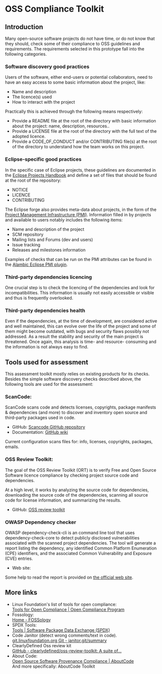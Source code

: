
# OSS Compliance Toolkit


## Introduction

Many open-source software projects do not have time, or do not know that they should, check some of their compliance to OSS guidelines and requirements. The requirements selected in this prototype fall into the following categories.

### Software discovery good practices 

Users of the software, either end-users or potential collaborators, need to have an easy access to some basic information about the project, like:

* Name and description
* The licence(s) used
* How to interact with the project

Practically this is achieved through the following means respectively:

* Provide a README file at the root of the directory with basic information about the project: name, description, resources..
* Provide a LICENSE file at the root of the directory with the full text of the adopted licence.
* Provide a CODE_OF_CONDUCT and/or CONTRIBUTING file(s) at the root of the directory to understand how the team works on this project.


### Eclipse-specific good practices

In the specific case of Eclipse projects, these guidelines are documented in the [Eclipse Projects Handbook](https://www.eclipse.org/projects/handbook/) and define a set of files that should be found at the root of the repository:

* NOTICE 
* LICENCE
* CONTRIBUTING

The Eclipse forge also provides meta-data about projects, in the form of the [Project Management Infrastructure (PMI)](https://wiki.eclipse.org/Project_Management_Infrastructure). Information filled in by projects and available to users notably includes the following items:

* Name and description of the project
* SCM repository 
* Mailing lists and Forums (dev and users)
* Issue tracking 
* Releases and milestones information

Examples of checks that can be run on the PMI attributes can be found in the [Alambic Eclipse PMI plugin](https://alambic.io/Plugins/Pre/EclipsePmi.html).


### Third-party dependencies licencing

One crucial step is to check the licencing of the dependencies and look for incompatibilities. This information is usually not easily accessible or visible and thus is frequently overlooked. 


### Third-party dependencies health

Even if the dependencies, at the time of development, are considered active and well maintained, this can evolve over the life of the project and some of them might become outdated, with bugs and security flaws possibly not addressed. As a result the stability and security of the main project is threatened. Once again, this analysis is time- and resource- consuming and the information is not always easy to find. 


## Tools used for assessment

This assessment toolkit mostly relies on existing products for its checks. Besides the simple software discovery checks described above, the following tools are used for the assessment:


### ScanCode:

ScanCode scans code and detects licenses, copyrights, package manifests & dependencies (and more) to discover and inventory open source and third-party packages used in code.

* GitHub: [Scancode GitHub repository](https://github.com/nexB/scancode-toolkit)
* Documentation: [GitHub wiki](https://github.com/nexB/scancode-toolkit/wiki)

Current configuration scans files for: info, licenses, copyrights, packages, emails. 


### OSS Review Toolkit:

The goal of the OSS Review Toolkit (ORT) is to verify Free and Open Source Software licence compliance by checking
project source code and dependencies.

At a high level, it works by analyzing the source code for dependencies, downloading the
source code of the dependencies, scanning all source code for license information, and summarizing the results.

* GitHub: [OSS review toolkit](https://github.com/heremaps/oss-review-toolkit)


### OWASP Dependency checker

OWASP dependency-check-cli is an command line tool that uses dependency-check-core to detect publicly disclosed vulnerabilities associated with the scanned project dependencies. The tool will generate a report listing the dependency, any identified Common Platform Enumeration (CPE) identifiers, and the associated Common Vulnerability and Exposure (CVE) entries.

* Web site: 

Some help to read the report is provided on [the official web site](https://jeremylong.github.io/DependencyCheck/general/thereport.html). 


## More links

* Linux Foundation's list of tools for open compliance: \
  [Tools for Open Compliance | Open Compliance Program](https://compliance.linuxfoundation.org/references/tools)
* Fossology:\
  [Home - FOSSology](https://www.fossology.org/) 
* SPDX Tools:\
  [Tools | Software Package Data Exchange (SPDX)](https://www.spdx.org/tools) 
* Code Janitor (detect wrong comments/text in code).\
  [git.linuxfoundation.org Git - janitor.git/summary](http://git.linuxfoundation.org/janitor.git)
* ClearlyDefined Oss review kit\
  [GitHub - clearlydefined/oss-review-toolkit: A suite of...](https://github.com/clearlydefined/oss-review-toolkit) 
* About Code: \
  [Open Source Software Provenance Compliance | AboutCode](https://www.aboutcode.org/)\
  And more specifically: AboutCode Toolkit 
